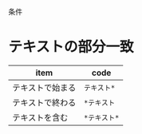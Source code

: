 条件
# テキストの部分一致
|item          |code          |
|--------------|--------------|
|テキストで始まる|```テキスト*```|
|テキストで終わる|```*テキスト```|
|テキストを含む |```*テキスト*```|
